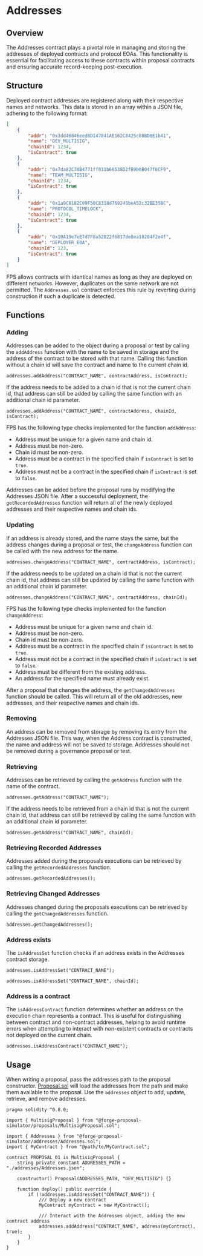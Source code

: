 # Addresses

## Overview

The Addresses contract plays a pivotal role in managing and storing the addresses of deployed contracts and protocol EOAs. This functionality is essential for facilitating access to these contracts within proposal contracts and ensuring accurate record-keeping post-execution.

## Structure

Deployed contract addresses are registered along with their respective names and networks. This data is stored in an array within a JSON file, adhering to the following format:

```json
[
    {
        "addr": "0x3dd46846eed8D147841AE162C8425c08BD8E1b41",
        "name": "DEV_MULTISIG",
        "chainId": 1234,
        "isContract": true
    },
    {
        "addr": "0x7da82C7AB4771ff031b66538D2fB9b0B047f6CF9",
        "name": "TEAM_MULTISIG",
        "chainId": 1234,
        "isContract": true
    },
    {
        "addr": "0x1a9C8182C09F50C8318d769245beA52c32BE35BC",
        "name": "PROTOCOL_TIMELOCK",
        "chainId": 1234,
        "isContract": true
    },
    {
        "addr": "0x10A19e7eE7d7F8a52822f6817de8ea18204F2e4f",
        "name": "DEPLOYER_EOA",
        "chainId": 123,
        "isContract": true
    }
]
```

FPS allows contracts with identical names as long as they are deployed on different networks. However, duplicates on the same network are not permitted. The `Addresses.sol` contract enforces this rule by reverting during construction if such a duplicate is detected.

## Functions

### Adding

Addresses can be added to the object during a proposal or test by calling the `addAddress` function with the name to be saved in storage and the address of the contract to be stored with that name. Calling this function without a chain id will save the contract and name to the current chain id.

```solidity
addresses.addAddress("CONTRACT_NAME", contractAddress, isContract);
```

If the address needs to be added to a chain id that is not the current chain id, that address can still be added by calling the same function with an additional chain id parameter.

```solidity
addresses.addAddress("CONTRACT_NAME", contractAddress, chainId, isContract);
```

FPS has the following type checks implemented for the function `addAddress`:

-   Address must be unique for a given name and chain id.
-   Address must be non-zero.
-   Chain id must be non-zero.
-   Address must be a contract in the specified chain if `isContract` is set to `true`.
-   Address must not be a contract in the specified chain if `isContract` is set to `false`.

Addresses can be added before the proposal runs by modifying the Addresses JSON file. After a successful deployment, the `getRecordedAddresses` function will return all of the newly deployed addresses and their respective names and chain ids.

### Updating

If an address is already stored, and the name stays the same, but the address changes during a proposal or test, the `changeAddress` function can be called with the new address for the name.

```solidity
addresses.changeAddress("CONTRACT_NAME", contractAddress, isContract);
```

If the address needs to be updated on a chain id that is not the current chain id, that address can still be updated by calling the same function with an additional chain id parameter.

```solidity
addresses.changeAddress("CONTRACT_NAME", contractAddress, chainId);
```

FPS has the following type checks implemented for the function `changeAddress`:

-   Address must be unique for a given name and chain id.
-   Address must be non-zero.
-   Chain id must be non-zero.
-   Address must be a contract in the specified chain if `isContract` is set to `true`.
-   Address must not be a contract in the specified chain if `isContract` is set to `false`.
-   Address must be different from the existing address.
-   An address for the specified name must already exist.

After a proposal that changes the address, the `getChangedAddresses` function should be called. This will return all of the old addresses, new addresses, and their respective names and chain ids.

### Removing

An address can be removed from storage by removing its entry from the Addresses JSON file. This way, when the Address contract is constructed, the name and address will not be saved to storage. Addresses should not be removed during a governance proposal or test.

### Retrieving

Addresses can be retrieved by calling the `getAddress` function with the name of the contract.

```solidity
addresses.getAddress("CONTRACT_NAME");
```

If the address needs to be retrieved from a chain id that is not the current chain id, that address can still be retrieved by calling the same function with an additional chain id parameter.

```solidity
addresses.getAddress("CONTRACT_NAME", chainId);
```

### Retrieving Recorded Addresses

Addresses added during the proposals executions can be retrieved by calling the `getRecordedAddresses` function.

```solidity
addresses.getRecordedAddresses();
```

### Retrieving Changed Addresses

Addresses changed during the proposals executions can be retrieved by calling the `getChangedAddresses` function.

```solidity
addresses.getChangedAddresses();
```

### Address exists

The `isAddressSet` function checks if an address exists in the Addresses contract storage.

```solidity
addresses.isAddressSet("CONTRACT_NAME");
```

```solidity
addresses.isAddressSet("CONTRACT_NAME", chainId);
```

### Address is a contract

The `isAddressContract` function determines whether an address on the execution chain represents a contract. This is useful for distinguishing between contract and non-contract addresses, helping to avoid runtime errors when attempting to interact with non-existent contracts or contracts not deployed on the current chain.

```solidity
addresses.isAddressContract("CONTRACT_NAME");
```

## Usage

When writing a proposal, pass the addresses path to the proposal constructor. [Proposal.sol](https://github.com/solidity-labs-io/forge-proposal-simulator/blob/main/proposals/Proposal.sol) will load the addresses from the path and make them available to the proposal. Use the `addresses` object to add, update, retrieve, and remove addresses.

```solidity
pragma solidity ^0.8.0;

import { MultisigProposal } from "@forge-proposal-simulator/proposals/MultisigProposal.sol";

import { Addresses } from "@forge-proposal-simulator/addresses/Addresses.sol";
import { MyContract } from "@path/to/MyContract.sol";

contract PROPOSAL_01 is MultisigProposal {
    string private constant ADDRESSES_PATH = "./addresses/Addresses.json";

    constructor() Proposal(ADDRESSES_PATH, "DEV_MULTISIG") {}

    function deploy() public override {
        if (!addresses.isAddressSet("CONTRACT_NAME")) {
            /// Deploy a new contract
            MyContract myContract = new MyContract();

            /// Interact with the Addresses object, adding the new contract address
            addresses.addAddress("CONTRACT_NAME", address(myContract), true);
        }
    }
}
```
